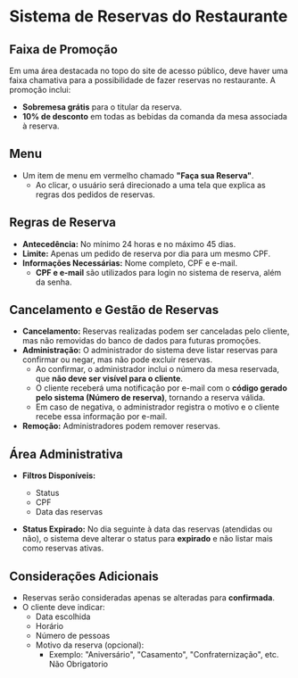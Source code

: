 # Sistema de Reservas do Restaurante

## Faixa de Promoção

Em uma área destacada no topo do site de acesso público, deve haver uma faixa chamativa para a possibilidade de fazer reservas no restaurante. A promoção inclui:

- **Sobremesa grátis** para o titular da reserva.
- **10% de desconto** em todas as bebidas da comanda da mesa associada à reserva.

## Menu

- Um item de menu em vermelho chamado **"Faça sua Reserva"**.
  - Ao clicar, o usuário será direcionado a uma tela que explica as regras dos pedidos de reservas.

## Regras de Reserva

- **Antecedência:** No mínimo 24 horas e no máximo 45 dias.
- **Limite:** Apenas um pedido de reserva por dia para um mesmo CPF.
- **Informações Necessárias:** Nome completo, CPF e e-mail.
  - **CPF e e-mail** são utilizados para login no sistema de reserva, além da senha.

## Cancelamento e Gestão de Reservas

- **Cancelamento:** Reservas realizadas podem ser canceladas pelo cliente, mas não removidas do banco de dados para futuras promoções.
- **Administração:** O administrador do sistema deve listar reservas para confirmar ou negar, mas não pode excluir reservas.
  - Ao confirmar, o administrador inclui o número da mesa reservada, que **não deve ser visível para o cliente**.
  - O cliente receberá uma notificação por e-mail com o **código gerado pelo sistema (Número de reserva)**, tornando a reserva válida.
  - Em caso de negativa, o administrador registra o motivo e o cliente recebe essa informação por e-mail.
- **Remoção:** Administradores podem remover reservas.

## Área Administrativa

- **Filtros Disponíveis:**
  - Status
  - CPF
  - Data das reservas

- **Status Expirado:** No dia seguinte à data das reservas (atendidas ou não), o sistema deve alterar o status para **expirado** e não listar mais como reservas ativas.

## Considerações Adicionais

- Reservas serão consideradas apenas se alteradas para **confirmada**.
- O cliente deve indicar:
  - Data escolhida
  - Horário
  - Número de pessoas
  - Motivo da reserva (opcional):
    - Exemplo: "Aniversário", "Casamento", "Confraternização", etc. Não Obrigatorio
